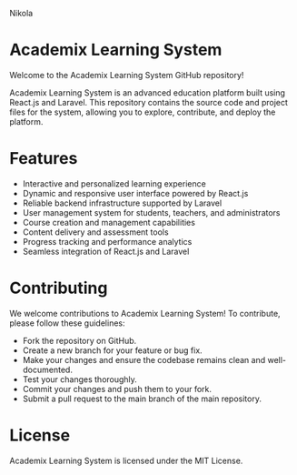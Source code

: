 Nikola
# Academix Learning System
Welcome to the Academix Learning System GitHub repository!

Academix Learning System is an advanced education platform built using React.js and Laravel. This repository contains the source code and project files for the system, allowing you to explore, contribute, and deploy the platform.

# Features
- Interactive and personalized learning experience
- Dynamic and responsive user interface powered by React.js
- Reliable backend infrastructure supported by Laravel
- User management system for students, teachers, and administrators
- Course creation and management capabilities
- Content delivery and assessment tools
- Progress tracking and performance analytics
- Seamless integration of React.js and Laravel

# Contributing
We welcome contributions to Academix Learning System! To contribute, please follow these guidelines:
- Fork the repository on GitHub.
- Create a new branch for your feature or bug fix.
- Make your changes and ensure the codebase remains clean and well-documented.
- Test your changes thoroughly.
- Commit your changes and push them to your fork.
- Submit a pull request to the main branch of the main repository.

# License
Academix Learning System is licensed under the MIT License.
